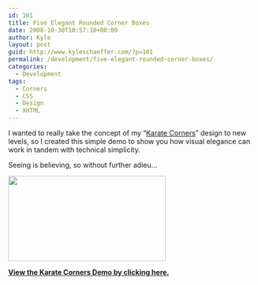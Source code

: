 ```yaml
---
id: 101
title: Five Elegant Rounded Corner Boxes
date: 2008-10-30T10:57:10+00:00
author: Kyle
layout: post
guid: http://www.kyleschaeffer.com/?p=101
permalink: /development/five-elegant-rounded-corner-boxes/
categories:
  - Development
tags:
  - Corners
  - CSS
  - Design
  - XHTML
---
```

I wanted to really take the concept of my &#8220;[Karate Corners](http://www.kyleschaeffer.com/?p=31)&#8221; design to new levels, so I created this simple demo to show you how visual elegance can work in tandem with technical simplicity.<!--more-->

Seeing is believing, so without further adieu&#8230;

[<img class="alignnone size-full wp-image-102" title="Karate Corners Demo" src="https://kyleschaeffer.com/wp-content/uploads/2008/10/karate-demo.jpg" alt="" border="0" width="319" height="173" srcset="https://kyleschaeffer.com/wp-content/uploads/2008/10/karate-demo.jpg 319w, https://kyleschaeffer.com/wp-content/uploads/2008/10/karate-demo-300x163.jpg 300w" sizes="(max-width: 319px) 100vw, 319px" />](http://www.kyleschaeffer.com/karatecorners/)

**[View the Karate Corners Demo by clicking here.](http://www.kyleschaeffer.com/karatecorners/)**